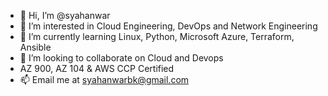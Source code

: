 - 👋 Hi, I’m @syahanwar
- 👀 I’m interested in Cloud Engineering, DevOps and Network Engineering
- 🌱 I’m currently learning Linux, Python, Microsoft Azure, Terraform, Ansible
- 💞️ I’m looking to collaborate on Cloud and Devops
- AZ 900, AZ 104 & AWS CCP Certified
- 📫 Email me at syahanwarbk@gmail.com

<!---
syahanwar/syahanwar is a ✨ special ✨ repository because its `README.md` (this file) appears on your GitHub profile.
You can click the Preview link to take a look at your changes.
--->
